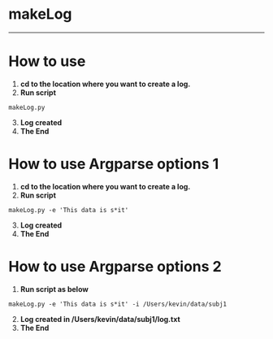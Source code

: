 # makeLog

----------

# How to use
1. **cd to the location where you want to create a log.**
2. **Run script**
```
makeLog.py 
```
3. **Log created**
4. **The End**


# How to use Argparse options 1
1. **cd to the location where you want to create a log.**
2. **Run script**
```
makeLog.py -e 'This data is s*it'
```
3. **Log created**
4. **The End**

# How to use Argparse options 2
1. **Run script as below**
```
makeLog.py -e 'This data is s*it' -i /Users/kevin/data/subj1
```
2. **Log created in /Users/kevin/data/subj1/log.txt**
3. **The End**

